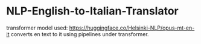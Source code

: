 # NLP-English-to-Italian-Translator
transformer model used:
https://huggingface.co/Helsinki-NLP/opus-mt-en-it
converts en text to it using pipelines under transformer.
